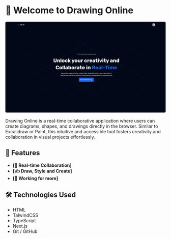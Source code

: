 # 👋 Welcome to Drawing Online

![Landing](public/drawing-online-landing.png)

Drawing Online is a real-time collaborative application where users can create diagrams, shapes, and drawings directly in the browser. Similar to Excalidraw or Paint, this intuitive and accessible tool fosters creativity and collaboration in visual projects effortlessly.

## 📣 Features

- **[🔁 Real-time Collaboration]**
- **[✍ Draw, Style and Create]**
- **[🔨 Working for more]**

## 🛠 Technologies Used

- HTML
- TalwindCSS
- TypeScript
- Next.js
- Git / GitHub
